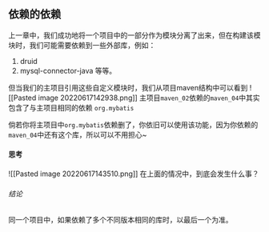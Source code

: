 ## 依赖的依赖
上一章中，我们成功地将一个项目中的一部分作为模块分离了出来，但在构建该模块时，我们可能需要依赖到一些外部库，例如：
1. druid
2. mysql-connector-java
等等。

但当我们的主项目引用这些自定义模块时，我们从项目maven结构中可以看到
![[Pasted image 20220617142938.png]]
主项目`maven_02`依赖的`maven_04`中其实包含了与主项目相同的依赖
`org.mybatis`

倘若你将主项目中`org.mybatis`依赖删了，你依旧可以使用该功能，因为你依赖的`maven_04`中还有这个库，所以可以不用担心~

#### 思考
![[Pasted image 20220617143510.png]]
在上面的情况中，到底会发生什么事？

###### 结论
同一个项目中，如果依赖了多个不同版本相同的库时，以最后一个为准。
